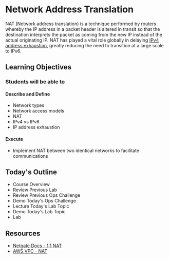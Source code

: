 # Network Address Translation

NAT (Network address translation) is a technique performed by routers whereby the IP address in a packet header is altered in transit so that the destination interprets the packet as coming from the new IP instead of the actual originating IP. NAT has played a vital role globally in delaying [IPv4 address exhaustion](https://en.wikipedia.org/wiki/IPv4_address_exhaustion), greatly reducing the need to transition at a large scale to IPv6. 

## Learning Objectives

### Students will be able to

#### Describe and Define

- Network types
- Network access models
- NAT
- IPv4 vs IPv6
- IP address exhaustion

#### Execute

- Implement NAT between two identical networks to facilitate communications

## Today's Outline

- Course Overview
- Review Previous Lab
- Review Previous Ops Challenge
- Demo Today's Ops Challenge
- Lecture Today's Lab Topic
- Demo Today's Lab Topic
- Lab

## Resources

- [Netgate Docs - 1:1 NAT](https://docs.netgate.com/pfsense/en/latest/nat/1-1.html)
- [AWS VPC - NAT](https://docs.aws.amazon.com/vpc/latest/userguide/vpc-nat.html)
